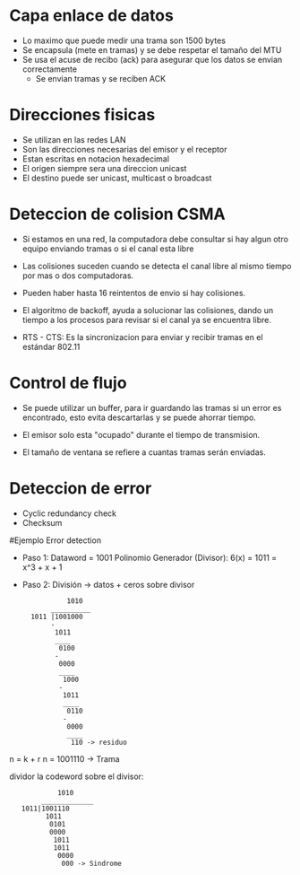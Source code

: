 # Capa enlace de datos

- Lo maximo que puede medir una trama son 1500 bytes
- Se encapsula (mete en tramas) y se debe respetar el tamaño del MTU
- Se usa el acuse de recibo (ack) para asegurar que los datos se envian correctamente
	- Se envian tramas y se reciben ACK

# Direcciones fisicas

- Se utilizan en las redes LAN
- Son las direcciones necesarias del emisor y el receptor
- Estan escritas en notacion hexadecimal
- El origen siempre sera una direccion unicast
- El destino puede ser unicast, multicast o broadcast

# Deteccion de colision CSMA

- Si estamos en una red, la computadora debe consultar si hay algun otro equipo enviando tramas o si el
	canal esta libre

- Las colisiones suceden cuando se detecta el canal libre al mismo tiempo por mas o dos computadoras.

- Pueden haber hasta 16 reintentos de envio si hay colisiones.

- El algoritmo de backoff, ayuda a solucionar las colisiones, dando un tiempo a los procesos para revisar si el canal
	ya se encuentra libre.

- RTS - CTS: Es la sincronizacion para enviar y recibir tramas en el estándar 802.11

# Control de flujo

- Se puede utilizar un buffer, para ir guardando las tramas si un error es encontrado, esto evita descartarlas y
	se puede ahorrar tiempo.
	
- El emisor solo esta "ocupado" durante el tiempo de transmision.

- El tamaño de ventana se refiere a cuantas tramas serán enviadas.

# Deteccion de error

- Cyclic redundancy check
- Checksum

#Ejemplo Error detection

- Paso 1: 
		Dataword = 1001
		Polinomio Generador (Divisor): 6(x) = 1011 = x^3 + x + 1
- Paso 2:
		División -> datos + ceros sobre divisor
		 
		         1010
		     __________
		1011 |1001000
		     -
			  1011
			  ____
			   0100
			  -
			   0000
			   ____
			    1000
			   -
			    1011
				____
				 0110
				-
				 0000
				 ____
				  110 -> residuo
				  
n = k + r
n = 1001110 -> Trama

dividor la codeword sobre el divisor:

```
            1010
        _____________
   1011|1001110
         1011
		  0101
		  0000
		   1011
		   1011
		    0000
			 000 -> Sindrome
			 
```